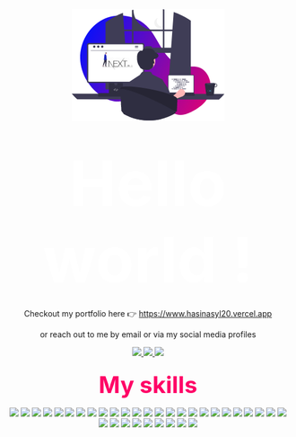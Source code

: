 <div align="center">
  <img src="imageBackground.png" alt="Illustration développeur" />
</div>

<h1 align="center"><b style="font-size:4em;color:#FFFFFF">Hello world !</b></h1>

<p align="center">
    <span>Checkout my portfolio here 👉</span>
  <a href="https://www.hasinasyl20.vercel.app" target="_blank">
    https://www.hasinasyl20.vercel.app
  </a>
</p>

<p align="center">
  or reach out to me by email or via my social media profiles
</p>

<p align="center">
  <a href="https://www.linkedin.com/in/hasina-sylvin-82a193321/" target="_blank">
    <img src="https://img.shields.io/badge/LinkedIn-0077B5?style=for-the-badge&logo=linkedin&logoColor=white" />
  </a>
  <a href="mailto:ravelonjanaharyhasinasylvin12@gmail.com">
    <img src="https://img.shields.io/badge/Gmail-D14836?style=for-the-badge&logo=gmail&logoColor=white" />
  </a>
  <a href="https://dev.to/hasinasyl20" target="_blank">
    <img src="https://img.shields.io/badge/Dev.to-0A0A0A?style=for-the-badge&logo=devdotto&logoColor=white" />
  </a>
</p>
<h3 align="center" style="color:#ff0066;"><b style="font-size:2.5em">My skills</b></h3>

<p align="center">
  <img src="https://img.shields.io/badge/HTML-E34F26?style=for-the-badge&logo=html5&logoColor=white"/>
  <img src="https://img.shields.io/badge/CSS-1572B6?style=for-the-badge&logo=css3&logoColor=white"/>
  <img src="https://img.shields.io/badge/JavaScript-F7DF1E?style=for-the-badge&logo=javascript&logoColor=black"/>
  <img src="https://img.shields.io/badge/TypeScript-3178C6?style=for-the-badge&logo=typescript&logoColor=white"/>
  <img src="https://img.shields.io/badge/PHP-777BB4?style=for-the-badge&logo=php&logoColor=white"/>
  <img src="https://img.shields.io/badge/Java-007396?style=for-the-badge&logo=java&logoColor=white"/>
  <img src="https://img.shields.io/badge/C%23-239120?style=for-the-badge&logo=c-sharp&logoColor=white"/>
  <img src="https://img.shields.io/badge/React-20232A?style=for-the-badge&logo=react&logoColor=61DAFB"/>
  <img src="https://img.shields.io/badge/Tailwind_CSS-38B2AC?style=for-the-badge&logo=tailwind-css&logoColor=white"/>
  <img src="https://img.shields.io/badge/MagicUI-000000?style=for-the-badge&logoColor=white"/>
  <img src="https://img.shields.io/badge/jQuery-0769AD?style=for-the-badge&logo=jquery&logoColor=white"/>
  <img src="https://img.shields.io/badge/SQL-CC2927?style=for-the-badge&logo=microsoft-sql-server&logoColor=white"/>
  <img src="https://img.shields.io/badge/MySQL-4479A1?style=for-the-badge&logo=mysql&logoColor=white"/>
  <img src="https://img.shields.io/badge/SQLite-07405E?style=for-the-badge&logo=sqlite&logoColor=white"/>
  <img src="https://img.shields.io/badge/Spring_Boot-6DB33F?style=for-the-badge&logo=spring-boot&logoColor=white"/>
  <img src="https://img.shields.io/badge/Symfony-000000?style=for-the-badge&logo=symfony&logoColor=white"/>
  <img src="https://img.shields.io/badge/NextAuth.js-000000?style=for-the-badge&logoColor=white"/>
  <img src="https://img.shields.io/badge/Insomnia-5849BE?style=for-the-badge&logo=insomnia&logoColor=white"/>
  <img src="https://img.shields.io/badge/Git-F05032?style=for-the-badge&logo=git&logoColor=white"/>
  <img src="https://img.shields.io/badge/Adobe_XD-FF61F6?style=for-the-badge&logo=adobe-xd&logoColor=white"/>
    <img src="https://img.shields.io/badge/Cursor-000000?style=for-the-badge&logo=cursor&logoColor=white"/>
  <img src="https://img.shields.io/badge/Vite-B73BFE?style=for-the-badge&logo=vite&logoColor=FFD62E"/>
  <img src="https://img.shields.io/badge/Next.js-000000?style=for-the-badge&logo=next.js&logoColor=white"/>
  <img src="https://img.shields.io/badge/Tailwind_CSS-38B2AC?style=for-the-badge&logo=tailwind-css&logoColor=white"/>
  <img src="https://img.shields.io/badge/ShadcnUI-000000?style=for-the-badge&logo=shadcnui&logoColor=white"/>
  <img src="https://img.shields.io/badge/Next--safe--action-0070F3?style=for-the-badge&logoColor=white"/>
  <img src="https://img.shields.io/badge/Zustand-000000?style=for-the-badge&logoColor=white"/>
  <img src="https://img.shields.io/badge/Zod-3E67B1?style=for-the-badge&logo=zod&logoColor=white"/>
  <img src="https://img.shields.io/badge/Better--auth-000000?style=for-the-badge&logo=shield&logoColor=white"/>
  <img src="https://img.shields.io/badge/Testing_Library-E33332?style=for-the-badge&logo=testing-library&logoColor=white"/>
  <img src="https://img.shields.io/badge/Prisma-3982CE?style=for-the-badge&logo=prisma&logoColor=white"/>
  <img src="https://img.shields.io/badge/Laravel-FF2D20?style=for-the-badge&logo=laravel&logoColor=white"/>
  <img src="https://img.shields.io/badge/Express.js-404D59?style=for-the-badge&logo=express&logoColor=white"/>
  <img src="https://img.shields.io/badge/PostgreSQL-316192?style=for-the-badge&logo=postgresql&logoColor=white"/>
</p>
